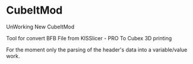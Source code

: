 # CubeItMod

UnWorking New CubeItMod

Tool for convert BFB File from KISSlicer - PRO To Cubex 3D printing

For the moment only the parsing of the header's data into a variable/value work.